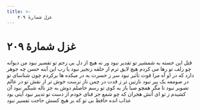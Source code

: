 ```yaml
---
title: >-
    غزل شمارهٔ ۲۰۹
---
```

# غزل شمارهٔ ۲۰۹

قتل این خسته به شمشیر تو تقدیر نبود
ور نه هیچ از دل بی رحم تو تقصیر نبود
من دیوانه چو زلف تو رها می کردم
هیچ لایق ترم از حلقه زنجیر نبود
یا رب این آینه حسن چه جوهر دارد
که در او آه مرا قوت تأثیر نبود
سر ز حسرت به در میکده ها برکردم
چون شناسای تو در صومعه یک پیر نبود
نازنین تر ز قدت در چمن ناز نرست
خوش تر از نقش تو در عالم تصویر نبود
تا مگر همچو صبا باز به کوی تو رسم
حاصلم دوش به جز ناله شبگیر نبود
آن کشیدم ز تو ای آتش هجران که چو شمع
جز فنای خودم از دست تو تدبیر نبود
آیتی بود عذاب انده حافظ بی تو
که بر هیچ کسش حاجت تفسیر نبود
